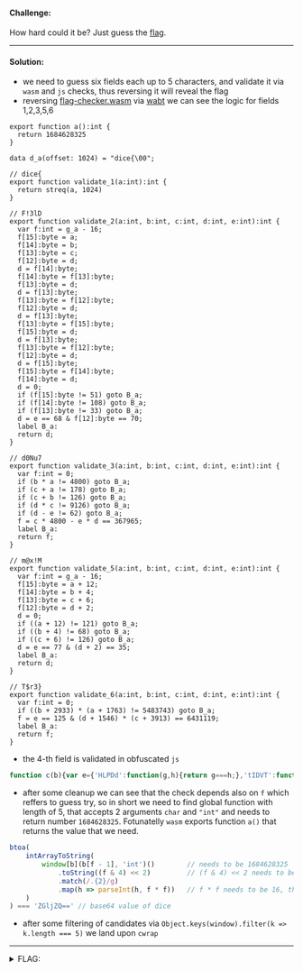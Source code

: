 #### Challenge:

How hard could it be? Just guess the [flag](https://flagle.mc.ax/).

---

#### Solution:

- we need to guess six fields each up to 5 characters, and validate it via `wasm` and `js` checks, thus reversing it will reveal the flag
- reversing [flag-checker.wasm](./flag-checker.wasm ":ignore") via [wabt](https://github.com/WebAssembly/wabt/releases/tag/1.0.24) we can see the logic for fields 1,2,3,5,6


```wasm
export function a():int {
  return 1684628325
}

data d_a(offset: 1024) = "dice{\00";

// dice{
export function validate_1(a:int):int {
  return streq(a, 1024)
}

// F!3lD
export function validate_2(a:int, b:int, c:int, d:int, e:int):int {
  var f:int = g_a - 16;
  f[15]:byte = a;
  f[14]:byte = b;
  f[13]:byte = c;
  f[12]:byte = d;
  d = f[14]:byte;
  f[14]:byte = f[13]:byte;
  f[13]:byte = d;
  d = f[13]:byte;
  f[13]:byte = f[12]:byte;
  f[12]:byte = d;
  d = f[13]:byte;
  f[13]:byte = f[15]:byte;
  f[15]:byte = d;
  d = f[13]:byte;
  f[13]:byte = f[12]:byte;
  f[12]:byte = d;
  d = f[15]:byte;
  f[15]:byte = f[14]:byte;
  f[14]:byte = d;
  d = 0;
  if (f[15]:byte != 51) goto B_a;
  if (f[14]:byte != 108) goto B_a;
  if (f[13]:byte != 33) goto B_a;
  d = e == 68 & f[12]:byte == 70;
  label B_a:
  return d;
}

// d0Nu7
export function validate_3(a:int, b:int, c:int, d:int, e:int):int {
  var f:int = 0;
  if (b * a != 4800) goto B_a;
  if (c + a != 178) goto B_a;
  if (c + b != 126) goto B_a;
  if (d * c != 9126) goto B_a;
  if (d - e != 62) goto B_a;
  f = c * 4800 - e * d == 367965;
  label B_a:
  return f;
}

// m@x!M
export function validate_5(a:int, b:int, c:int, d:int, e:int):int {
  var f:int = g_a - 16;
  f[15]:byte = a + 12;
  f[14]:byte = b + 4;
  f[13]:byte = c + 6;
  f[12]:byte = d + 2;
  d = 0;
  if ((a + 12) != 121) goto B_a;
  if ((b + 4) != 68) goto B_a;
  if ((c + 6) != 126) goto B_a;
  d = e == 77 & (d + 2) == 35;
  label B_a:
  return d;
}

// T$r3}
export function validate_6(a:int, b:int, c:int, d:int, e:int):int {
  var f:int = 0;
  if ((b + 2933) * (a + 1763) != 5483743) goto B_a;
  f = e == 125 & (d + 1546) * (c + 3913) == 6431119;
  label B_a:
  return f;
}

```

- the 4-th field is validated in obfuscated `js`

```js
function c(b){var e={'HLPDd':function(g,h){return g===h;},'tIDVT':function(g,h){return g(h);},'QIMdf':function(g,h){return g-h;},'FIzyt':'int','oRXGA':function(g,h){return g<<h;},'AMINk':function(g,h){return g&h;}},f=current_guess;try{let g=e['HLPDd'](btoa(e['tIDVT'](intArrayToString,window[b](b[e['QIMdf'](f,0x26f4+0x1014+-0x3707*0x1)],e['FIzyt'])()['toString'](e['oRXGA'](e['AMINk'](f,-0x1a3*-0x15+0x82e*-0x1+-0x1a2d),0x124d+-0x1aca+0x87f))['match'](/.{2}/g)['map'](h=>parseInt(h,f*f)))),'ZGljZQ==')?-0x1*0x1d45+0x2110+-0x3ca:-0x9*0x295+-0x15*-0x3+0x36*0x6d;}catch{return 0x1b3c+-0xc9*0x2f+-0x19*-0x63;}}
```
- after some cleanup we can see that the check depends also on `f` which reffers to guess try, so in short we need to find global function with length of 5, that accepts 2 arguments `char` and `"int"` and needs to return number `1684628325`. Fotunatelly `wasm`  exports function `a()` that returns the value that we need.

```js
btoa(
    intArrayToString(
        window[b](b[f - 1], 'int')()        // needs to be 1684628325
            .toString((f & 4) << 2)         // (f & 4) << 2 needs to be 16
            .match(/.{2}/g)
            .map(h => parseInt(h, f * f))   // f * f needs to be 16, thus f = 4
    )
) === 'ZGljZQ==' // base64 value of dice
```

- after some filtering of candidates via `Object.keys(window).filter(k => k.length === 5)` we land upon `cwrap`

---

<details><summary>FLAG:</summary>

```
dice{F!3lDd0Nu7cwrapm@x!MT$r3} 
```

</details>
<br/>
